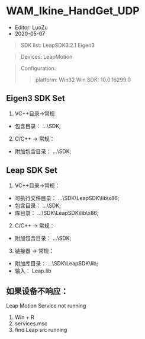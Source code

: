 # WAM_Ikine_HandGet_UDP
* Editor: LuoZu
* 2020-05-07

> SDK list: LeapSDK3.2.1 Eigen3

> Devices: LeapMotion

> Configuration: 
>> platform: Win32
>> Win SDK: 10.0.16299.0
## Eigen3 SDK Set

1. VC++目录->常规
* 包含目录： 		...\SDK;
2. C/C++ -> 常规： 
* 附加包含目录：	...\SDK;

## Leap SDK Set
1. VC++目录->常规：
* 可执行文件目录：	...\SDK\LeapSDK\lib\x86;
* 包含目录： 		...\SDK;
* 库目录：		...\SDK\LeapSDK\lib\x86;

2. C/C++ -> 常规： 
* 附加包含目录：	...\SDK;

3. 链接器 -> 常规： 
* 附加库目录：	...\SDK\LeapSDK\lib;
* 输入：		Leap.lib


## 如果设备不响应：
Leap Motion Service not running

1. Win + R 
2. services.msc
3. find Leap src
	running